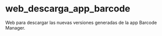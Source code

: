 # web_descarga_app_barcode

Web para descargar las nuevas versiones generadas de la app Barcode Manager.
